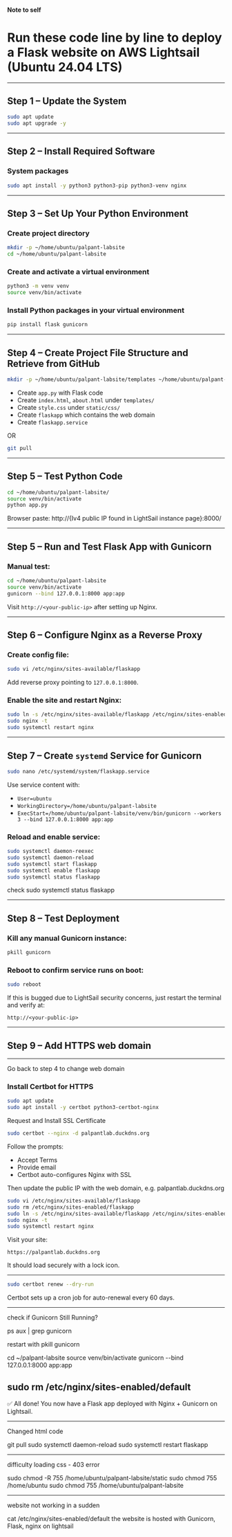 #### Note to self
# Run these code line by line to deploy a Flask website on AWS Lightsail (Ubuntu 24.04 LTS)

---

## Step 1 – Update the System
```bash
sudo apt update
sudo apt upgrade -y
```

---

## Step 2 – Install Required Software
### System packages
```bash
sudo apt install -y python3 python3-pip python3-venv nginx
```

---

## Step 3 – Set Up Your Python Environment
### Create project directory
```bash
mkdir -p ~/home/ubuntu/palpant-labsite
cd ~/home/ubuntu/palpant-labsite
```

### Create and activate a virtual environment
```bash
python3 -m venv venv
source venv/bin/activate
```

### Install Python packages in your virtual environment
```bash
pip install flask gunicorn
```

---

## Step 4 – Create Project File Structure and Retrieve from GitHub
```bash
mkdir -p ~/home/ubuntu/palpant-labsite/templates ~/home/ubuntu/palpant-labsite/static/css
```
- Create `app.py` with Flask code
- Create `index.html`, `about.html` under `templates/`
- Create `style.css` under `static/css/`
- Create `flaskapp` which contains the web domain
- Create `flaskapp.service`

OR
```bash
git pull
```

---
## Step 5 – Test Python Code
```bash
cd ~/home/ubuntu/palpant-labsite/
source venv/bin/activate
python app.py
```
Browser paste: http://{Iv4 public IP found in LightSail instance page}:8000/

---

## Step 5 – Run and Test Flask App with Gunicorn
### Manual test:
```bash
cd ~/home/ubuntu/palpant-labsite
source venv/bin/activate
gunicorn --bind 127.0.0.1:8000 app:app
```
Visit `http://<your-public-ip>` after setting up Nginx.

---

## Step 6 – Configure Nginx as a Reverse Proxy
### Create config file:
```bash
sudo vi /etc/nginx/sites-available/flaskapp
```
Add reverse proxy pointing to `127.0.0.1:8000`.

### Enable the site and restart Nginx:
```bash
sudo ln -s /etc/nginx/sites-available/flaskapp /etc/nginx/sites-enabled/
sudo nginx -t
sudo systemctl restart nginx
```

---

## Step 7 – Create `systemd` Service for Gunicorn
```bash
sudo nano /etc/systemd/system/flaskapp.service
```
Use service content with:
- `User=ubuntu`
- `WorkingDirectory=/home/ubuntu/palpant-labsite`
- `ExecStart=/home/ubuntu/palpant-labsite/venv/bin/gunicorn --workers 3 --bind 127.0.0.1:8000 app:app`

### Reload and enable service:
```bash
sudo systemctl daemon-reexec
sudo systemctl daemon-reload
sudo systemctl start flaskapp
sudo systemctl enable flaskapp
sudo systemctl status flaskapp
```

check
sudo systemctl status flaskapp


---

## Step 8 – Test Deployment
### Kill any manual Gunicorn instance:
```bash
pkill gunicorn
```
### Reboot to confirm service runs on boot:
```bash
sudo reboot
```
If this is bugged due to LightSail security concerns, just restart the terminal and verify at:
```http
http://<your-public-ip>
```

---
## Step 9 – Add HTTPS web domain
---

Go back to step 4 to change web domain

### Install Certbot for HTTPS
```bash
sudo apt update
sudo apt install -y certbot python3-certbot-nginx
```

Request and Install SSL Certificate
```bash
sudo certbot --nginx -d palpantlab.duckdns.org
```
Follow the prompts:
- Accept Terms
- Provide email
- Certbot auto-configures Nginx with SSL

Then update the public IP with the web domain, e.g. palpantlab.duckdns.org
```bash
sudo vi /etc/nginx/sites-available/flaskapp
sudo rm /etc/nginx/sites-enabled/flaskapp
sudo ln -s /etc/nginx/sites-available/flaskapp /etc/nginx/sites-enabled/
sudo nginx -t
sudo systemctl restart nginx
```

Visit your site:
```https
https://palpantlab.duckdns.org
```
It should load securely with a lock icon.

---

```bash
sudo certbot renew --dry-run
```
Certbot sets up a cron job for auto-renewal every 60 days.

---
check if Gunicorn Still Running?

ps aux | grep gunicorn

restart with
pkill gunicorn


cd ~/palpant-labsite
source venv/bin/activate
gunicorn --bind 127.0.0.1:8000 app:app

sudo rm /etc/nginx/sites-enabled/default
---

✅ All done! You now have a Flask app deployed with Nginx + Gunicorn on Lightsail.

---
Changed html code

git pull
sudo systemctl daemon-reload
sudo systemctl restart flaskapp

---
difficulty loading css - 403 error

sudo chmod -R 755 /home/ubuntu/palpant-labsite/static
sudo chmod 755 /home/ubuntu
sudo chmod 755 /home/ubuntu/palpant-labsite

---
website not working in a sudden

cat /etc/nginx/sites-enabled/default
the website is hosted with Gunicorn, Flask, nginx on lightsail